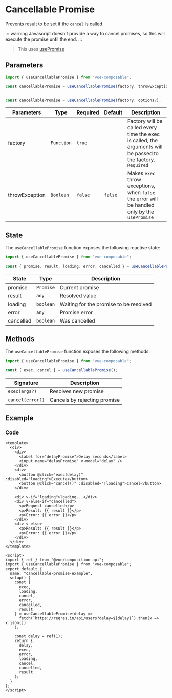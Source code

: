 # Cancellable Promise

Prevents result to be set if the `cancel` is called

::: warning
Javascript doesn't provide a way to cancel promises, so this will execute the promise until the end.
:::

> This uses [usePromise](./promise.md)

## Parameters

```js
import { useCancellablePromise } from "vue-composable";

const cancellablePromise = useCancellablePromise(factory, throwException?);


const cancellablePromise = useCancellablePromise(factory, options?);
```

| Parameters     | Type       | Required | Default | Description                                                                                                   |
| -------------- | ---------- | -------- | ------- | ------------------------------------------------------------------------------------------------------------- |
| factory        | `Function` | `true`   |         | Factory will be called every time the exec is called, the arguments will be passed to the factory. `Required` |
| throwException | `Boolean`  | `false`  | `false` | Makes `exec` throw exceptions, when `false` the error will be handled only by the `usePromise`                |

## State

The `useCancellablePromise` function exposes the following reactive state:

```js
import { useCancellablePromise } from "vue-composable";

const { promise, result, loading, error, cancelled } = useCancellablePromise();
```

| State     | Type      | Description                            |
| --------- | --------- | -------------------------------------- |
| promise   | `Promise` | Current promise                        |
| result    | `any`     | Resolved value                         |
| loading   | `boolean` | Waiting for the promise to be resolved |
| error     | `any`     | Promise error                          |
| cancelled | `boolean` | Was cancelled                          |

## Methods

The `useCancellablePromise` function exposes the following methods:

```js
import { useCancellablePromise } from "vue-composable";

const { exec, cancel } = useCancellablePromise();
```

| Signature        | Description                  |
| ---------------- | ---------------------------- |
| `exec(args?)`    | Resolves new promise         |
| `cancel(error?)` | Cancels by rejecting promise |

## Example

<cancellable-promise-example/>

### Code

```vue
<template>
  <div>
    <div>
      <label for="delayPromise">Delay seconds</label>
      <input name="delayPromise" v-model="delay" />
    </div>
    <div>
      <button @click="exec(delay)" :disabled="loading">Execute</button>
      <button @click="cancel()" :disabled="!loading">Cancel</button>
    </div>

    <div v-if="loading">loading...</div>
    <div v-else-if="cancelled">
      <p>Request cancelled</p>
      <p>Result: {{ result }}</p>
      <p>Error: {{ error }}</p>
    </div>
    <div v-else>
      <p>Result: {{ result }}</p>
      <p>Error: {{ error }}</p>
    </div>
  </div>
</template>

<script>
import { ref } from "@vue/composition-api";
import { useCancellablePromise } from "vue-composable";
export default {
  name: "cancellable-promise-example",
  setup() {
    const {
      exec,
      loading,
      cancel,
      error,
      cancelled,
      result
    } = useCancellablePromise(delay =>
      fetch(`https://reqres.in/api/users?delay=${delay}`).then(x => x.json())
    );

    const delay = ref(1);
    return {
      delay,
      exec,
      error,
      loading,
      cancel,
      cancelled,
      result
    };
  }
};
</script>
```
